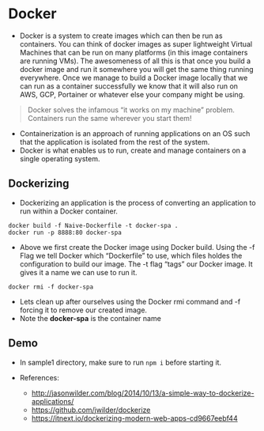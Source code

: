 # Docker
- Docker is a system to create images which can then be run as containers. You can think of docker images as super lightweight Virtual Machines that can be run on many platforms (in this image containers are running VMs). The awesomeness of all this is that once you build a docker image and run it somewhere you will get the same thing running everywhere. Once we manage to build a Docker image locally that we can run as a container successfully we know that it will also run on AWS, GCP, Portainer or whatever else your company might be using.

>Docker solves the infamous “it works on my machine” problem. Containers run the same wherever you start them!

- Containerization is an approach of running applications on an OS such that the application is isolated from the rest of the system.
- Docker is what enables us to run, create and manage containers on a single operating system.

## Dockerizing
- Dockerizing an application is the process of converting an application to run within a Docker container.

```
docker build -f Naive-Dockerfile -t docker-spa .
docker run -p 8888:80 docker-spa
```
- Above we first create the Docker image using Docker build. Using the -f Flag we tell Docker which “Dockerfile” to use, which files holdes the configuration to build our image. The -t flag “tags” our Docker image. It gives it a name we can use to run it.

```
docker rmi -f docker-spa
```
- Lets clean up after ourselves using the Docker rmi command and -f forcing it to remove our created image.
- Note the **docker-spa** is the container name

## Demo
- In sample1 directory, make sure to run ```npm i``` before starting it.

- References:
    - http://jasonwilder.com/blog/2014/10/13/a-simple-way-to-dockerize-applications/
    - https://github.com/jwilder/dockerize
    - https://itnext.io/dockerizing-modern-web-apps-cd9667eebf44